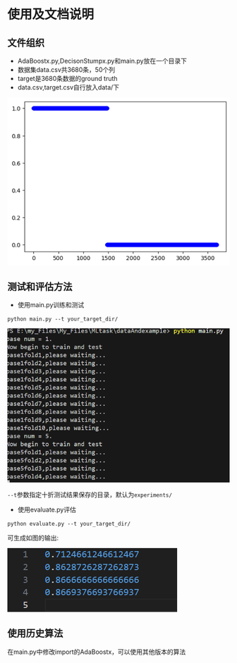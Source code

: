 # 使用及文档说明

## 文件组织
- AdaBoostx.py,DecisonStumpx.py和main.py放在一个目录下
- 数据集data.csv共3680条，50个列
- target是3680条数据的ground truth
- data.csv,target.csv自行放入data/下

![target.csv数据分布](images/target.png)

## 测试和评估方法
- 使用main.py训练和测试
```shell
python main.py --t your_target_dir/
```
![main输出](images/main.png)

`--t`参数指定十折测试结果保存的目录，默认为`experiments/`
- 使用evaluate.py评估
```shell
python evaluate.py --t your_target_dir/
```
可生成如图的输出:

![评估输出](images/evaluate.png)

## 使用历史算法
在main.py中修改import的AdaBoostx，可以使用其他版本的算法
